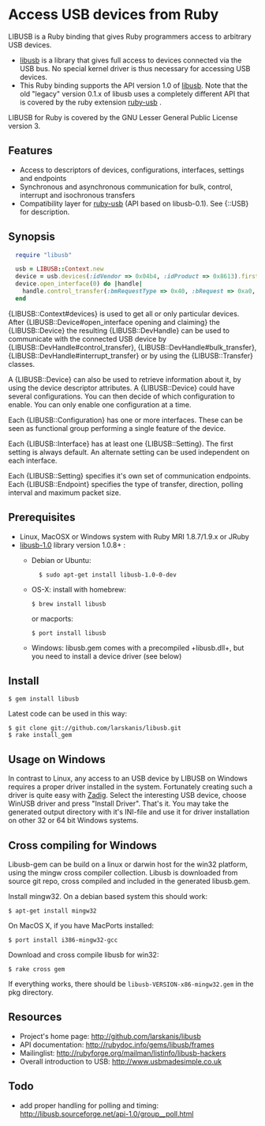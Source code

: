 <!-- -*- coding: utf-8 -*- -->

Access USB devices from Ruby
============================

LIBUSB is a Ruby binding that gives Ruby programmers access to arbitrary USB devices.

* [libusb](http://libusbx.org) is a library that gives full access to devices connected via the USB bus. No special kernel driver is thus necessary for accessing USB devices.
* This Ruby binding supports the API version 1.0 of [libusb](http://libusbx.org). Note that the old "legacy" version 0.1.x of libusb uses a completely different API that is covered by the ruby extension [ruby-usb](http://www.a-k-r.org/ruby-usb/) .


LIBUSB for Ruby is covered by the GNU Lesser General Public License version 3.

Features
--------

* Access to descriptors of devices, configurations, interfaces, settings and endpoints
* Synchronous and asynchronous communication for bulk, control, interrupt and isochronous transfers
* Compatibility layer for [ruby-usb](http://www.a-k-r.org/ruby-usb/) (API based on libusb-0.1). See {::USB} for description.

Synopsis
--------
```ruby
  require "libusb"

  usb = LIBUSB::Context.new
  device = usb.devices(:idVendor => 0x04b4, :idProduct => 0x8613).first
  device.open_interface(0) do |handle|
    handle.control_transfer(:bmRequestType => 0x40, :bRequest => 0xa0, :wValue => 0xe600, :wIndex => 0x0000, :dataOut => 1.chr)
  end
```
{LIBUSB::Context#devices} is used to get all or only particular devices.
After {LIBUSB::Device#open_interface opening and claiming} the {LIBUSB::Device} the resulting {LIBUSB::DevHandle} can be
used to communicate with the connected USB device
by {LIBUSB::DevHandle#control_transfer}, {LIBUSB::DevHandle#bulk_transfer},
{LIBUSB::DevHandle#interrupt_transfer} or by using the {LIBUSB::Transfer} classes.

A {LIBUSB::Device} can also be used to retrieve information about it,
by using the device descriptor attributes.
A {LIBUSB::Device} could have several configurations. You can then decide of which
configuration to enable. You can only enable one configuration at a time.

Each {LIBUSB::Configuration} has one or more interfaces. These can be seen as functional group
performing a single feature of the device.

Each {LIBUSB::Interface} has at least one {LIBUSB::Setting}. The first setting is always default.
An alternate setting can be used independent on each interface.

Each {LIBUSB::Setting} specifies it's own set of communication endpoints.
Each {LIBUSB::Endpoint} specifies the type of transfer, direction, polling interval and
maximum packet size.


Prerequisites
-------------

* Linux, MacOSX or Windows system with Ruby MRI 1.8.7/1.9.x or JRuby
* [libusb-1.0](http://libusbx.org) library version 1.0.8+ :
  * Debian or Ubuntu:

      ```
        $ sudo apt-get install libusb-1.0-0-dev
      ```
  * OS-X: install with homebrew:

      ```
      $ brew install libusb
      ```
    or macports:

      ```
      $ port install libusb
      ```
  * Windows: libusb.gem comes with a precompiled +libusb.dll+, but you need to install a device driver (see below)


Install
-------

    $ gem install libusb

Latest code can be used in this way:

    $ git clone git://github.com/larskanis/libusb.git
    $ rake install_gem


Usage on Windows
----------------

In contrast to Linux, any access to an USB device by LIBUSB on Windows requires a proper driver
installed in the system. Fortunately creating such a driver is quite easy with
[Zadig](http://sourceforge.net/projects/libwdi/files/zadig/). Select the interesting USB device,
choose WinUSB driver and press "Install Driver". That's it. You may take the generated output directory
with it's INI-file and use it for driver installation on other 32 or 64 bit Windows
systems.


Cross compiling for Windows
---------------------------

Libusb-gem can be build on a linux or darwin host for the win32 platform,
using the mingw cross compiler collection. Libusb is downloaded from source
git repo, cross compiled and included in the generated libusb.gem.

Install mingw32. On a debian based system this should work:

    $ apt-get install mingw32

On MacOS X, if you have MacPorts installed:

    $ port install i386-mingw32-gcc

Download and cross compile libusb for win32:

    $ rake cross gem

If everything works, there should be `libusb-VERSION-x86-mingw32.gem` in the pkg
directory.

Resources
---------

* Project's home page: http://github.com/larskanis/libusb
* API documentation: http://rubydoc.info/gems/libusb/frames
* Mailinglist: http://rubyforge.org/mailman/listinfo/libusb-hackers
* Overall introduction to USB: http://www.usbmadesimple.co.uk

Todo
----

* add proper handling for polling and timing: http://libusb.sourceforge.net/api-1.0/group__poll.html
